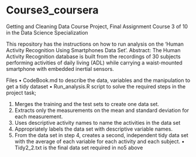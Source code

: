 # Course3_coursera
Getting and Cleaning Data Course Project, Final Assignment Course 3 of 10 in the Data Science Specialization

This repository has the instructions on how to run analysis on the ‘Human Activity Recognition Using Smartphones Data Set’. Abstract: The Human Activity Recognition database is built from the recordings of 30 subjects performing activities of daily living (ADL) while carrying a waist-mounted smartphone with embedded inertial sensors.

Files
•	CodeBook.md to describe the data, variables and the manipulation to get a tidy dataset
•	Run_analysis.R script to solve the required steps in the project task;
1.	Merges the training and the test sets to create one data set.
2.	Extracts only the measurements on the mean and standard deviation for each measurement. 
3.	Uses descriptive activity names to name the activities in the data set
4.	Appropriately labels the data set with descriptive variable names. 
5.	From the data set in step 4, creates a second, independent tidy data set with the average of each variable for each activity and each subject.
•	Tidy2_2.txt is the final data set required in no5 above


